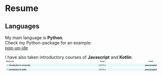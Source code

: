 # Resume

## Languages

My main language is **Python**. <br>
Check my Python-package for an example:<br>
[pop-up-ide](https://github.com/markuslahde/pop-up-ide)



I have also taken introductory courses of **Javascript** and **Kotlin**:<br>
![Metropolia_courses](https://github.com/markuslahde/resume/blob/main/Metropolia_Javascript_Kotlin.png)


## 
